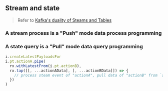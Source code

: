 Stream and state
---------
> Refer to [Kafka's duality of Steams and Tables](https://kafka.apache.org/35/documentation/streams/core-concepts#streams_concepts_duality)

### A stream process is a "Push" mode data process programming

### A state query is a "Pull" mode data query programming



```ts
i.createLatestPayloadsFor
i.pt.actionA.pipe(
  rx.withLatestFrom(i.pt.actionB),
  rx.tap([[, ...actionAData], [, ...actionBData]]) => {
    // process steam event of "actionA", pull data of "actionB" from `state`
  })
)
```
